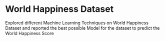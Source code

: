# World Happiness Dataset
Explored different Machine Learning Techniques on World Happiness Dataset and reported the best possible Model for the dataset to predict the World Happiness Score 
